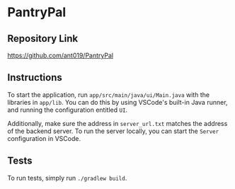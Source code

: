 # PantryPal

## Repository Link
https://github.com/ant019/PantryPal

## Instructions
To start the application, run `app/src/main/java/ui/Main.java` with the libraries in `app/lib`. You can do this by using VSCode's built-in Java runner, and running the configuration entitled `UI`. 

Additionally, make sure the address in `server_url.txt` matches the address of the backend server. To run the server locally, you can start the `Server` configuration in VSCode.

## Tests
To run tests, simply run `./gradlew build`.
